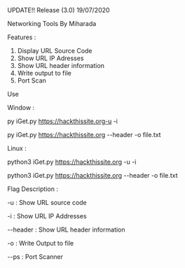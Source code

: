 UPDATE!!
Release (3.0) 19/07/2020

Networking Tools By Miharada

Features :
1. Display URL Source Code
2. Show URL IP Adresses
3. Show URL header information
4. Write output to file
5. Port Scan

Use

Window :

py iGet.py https://hackthissite.org-u -i

py iGet.py https://hackthissite.org --header -o file.txt

Linux :

python3 iGet.py https://hackthissite.org -u  -i

python3 iGet.py https://hackthissite.org --header -o file.txt

Flag Description :

-u : Show URL source code 

-i : Show URL IP Addresses

--header : Show URL header information

-o <filename> : Write Output to file

--ps : Port Scanner
